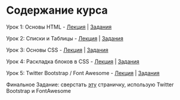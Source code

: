 Содержание курса
=====================================
Урок 1: Основы HTML - 
[Лекция](lesson.01/lecture/README.md) |
[Задания](lesson.01/tasks/README.md)

Урок 2: Списки и Таблицы -
[Лекция](lesson.02/lecture/README.md) |
[Задания](lesson.02/tasks/README.md)

Урок 3: Основы CSS - 
[Лекция](lesson.03/lecture/README.md) |
[Задания](lesson.03/tasks/README.md)

Урок 4: Раскладка блоков в CSS - 
[Лекция](lesson.04/lecture/README.md) |
[Задания](lesson.04/tasks/README.md)

Урок 5: Twitter Bootstrap / Font Awesome - 
[Лекция](lesson.05/lecture/README.md) |
[Задания](lesson.05/tasks/README.md)

Финальное Задание: сверстать [эту](//zpawn.github.io/html-css.course/final.task.example/ff.html) страничку, использую Twitter Bootstrap и FontAwesome 
